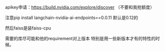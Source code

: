 apikey申请：https://build.nvidia.com/explore/discover （不要和我抢额度）

注意pip install langchain-nvidia-ai-endpoints==0.0.11  默认是0.12的

然后faiss是装faiss-cpu 

需要的库尽可能和他的requirement对上版本 特别是用一些新版本才有的特性的时候。
